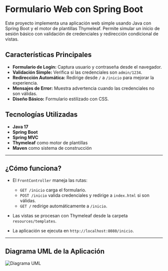 # Formulario Web con Spring Boot 

Este proyecto implementa una aplicación web simple usando Java con Spring Boot y el motor de plantillas Thymeleaf. Permite simular un inicio de sesión básico con validación de credenciales y redirección condicional de vistas.

## Características Principales
- **Formulario de Login:** Captura usuario y contraseña desde el navegador.
- **Validación Simple:** Verifica si las credenciales son `admin/1234`.
- **Redirección Automática:** Redirige desde `/` a `/inicio` para mejorar la experiencia.
- **Mensajes de Error:** Muestra advertencia cuando las credenciales no son válidas.
- **Diseño Básico:** Formulario estilizado con CSS.

## Tecnologías Utilizadas
- **Java 17**  
- **Spring Boot**  
- **Spring MVC**  
- **Thymeleaf** como motor de plantillas  
- **Maven** como sistema de construcción  

---

## ¿Cómo funciona?

- El `FrontController` maneja las rutas:
  - `GET /inicio` carga el formulario.
  - `POST /inicio` valida credenciales y redirige a `index.html` si son válidas.
  - `GET /` redirige automáticamente a `/inicio`.

- Las vistas se procesan con Thymeleaf desde la carpeta `resources/templates`.

- La aplicación se ejecuta en `http://localhost:8080/inicio`.

---

## Diagrama UML de la Aplicación
![Diagrama UML](https://drive.google.com/uc?export=view&id=1rGGWMBA7aHUu_sLQy54DU-eN8JMpOT9P)

   
